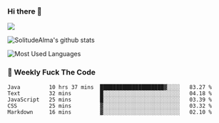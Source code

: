 ### Hi there 👋

<p>
  <a href="https://count.getloli.com/"><img src="https://count.getloli.com/get/@:solitudealma"></a>
</p>

![SolitudeAlma's github stats](https://github-readme-stats.vercel.app/api?username=solitudealma&show_icons=true&theme=radical)

![Most Used Languages](https://github-readme-stats.vercel.app/api/top-langs/?username=solitudealma&layout=compact&hide_border=true&theme=dark)
<!-- ![visitors](https://visitor-badge.glitch.me/badge?page_id=solitudealma.solitudealma.id) -->


### :dart: Weekly Fuck The Code

<!--START_SECTION:waka-->
```text
Java         10 hrs 37 mins  ████████████████████▓░░░░   83.27 % 
Text         32 mins         █░░░░░░░░░░░░░░░░░░░░░░░░   04.18 % 
JavaScript   25 mins         █░░░░░░░░░░░░░░░░░░░░░░░░   03.39 % 
CSS          25 mins         ▓░░░░░░░░░░░░░░░░░░░░░░░░   03.32 % 
Markdown     16 mins         ▓░░░░░░░░░░░░░░░░░░░░░░░░   02.10 % 
```
<!--END_SECTION:waka-->
